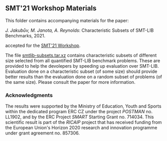 ## SMT'21 Workshop Materials ##

This folder contains accompanying materials for the paper:

_J. Jakubův, M. Janota, A. Reynolds_: Characteristic Subsets of SMT-LIB Benchmarks, 2021.

accepted for the [SMT'21 Workshop](http://smt-workshop.cs.uiowa.edu/2021/).

The file [smtlib-subsets.tar.xz](https://github.com/ai4reason/public/blob/master/SMT2021/smtlib-subsets.tar.xz?raw=true) contains characteristic subsets of different size selected from all quantified SMT-LIB benchmark problems.  These are provided to help the devolepers by speeding up evaluation over SMT-LIB.  Evaluation done on a characteristic subset (of some size) should provide better results than the evaluation done on a random subset of problems (of the same size).  Please consult the paper for more information.

### Acknowledgments ###

The results were supported by the Ministry of Education, Youth and Sports within the dedicated program ERC CZ under the project _POSTMAN_ no. LL1902, and by the ERC Project _SMART_ Starting Grant no. 714034.
This scientific result is part of the _RICAIP_ project that has received funding from the European Union's Horizon 2020 research and innovation programme under grant agreement no. 857306.


